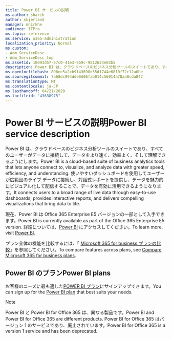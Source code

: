 ```yaml
---
title: Power BI サービスの説明
ms.author: sharik
author: skjerland
manager: mnirkhe
audience: ITPro
ms.topic: reference
ms.service: o365-administration
localization_priority: Normal
ms.custom:
- Adm_ServiceDesc
- Adm_ServiceDesc_top
ms.assetid: 18093d57-57c0-41e3-9b9c-9812634e03b5
description: Power BI は、クラウドベースのビジネス分析ツールのスイートであり、すべてのユーザーがデータに接続して、データをより速く、効率よく、そして理解できるようにします。 使いやすいダッシュボードを使用してユーザーが広範囲のライブ データに接続し、対話式レポートを提供し、データを魅力的にビジュアル化して配信することで、データを有効に活用できるようになります。
ms.openlocfilehash: 896ee5a2cb9f43698d35d1744e6810f72c12a0be
ms.sourcegitcommit: 7a68dc894dde0d06fab014c56914a78aa8cda847
ms.translationtype: MT
ms.contentlocale: ja-JP
ms.lasthandoff: 04/21/2020
ms.locfileid: "43638975"
---
```

# <a name="power-bi-service-description"></a><span data-ttu-id="09180-104">Power BI サービスの説明</span><span class="sxs-lookup"><span data-stu-id="09180-104">Power BI service description</span></span>

<span data-ttu-id="09180-105">Power BI は、クラウドベースのビジネス分析ツールのスイートであり、すべてのユーザーがデータに接続して、データをより速く、効率よく、そして理解できるようにします。</span><span class="sxs-lookup"><span data-stu-id="09180-105">Power BI is a cloud-based suite of business analytics tools that lets anyone connect to, visualize, and analyze data with greater speed, efficiency, and understanding.</span></span> <span data-ttu-id="09180-106">使いやすいダッシュボードを使用してユーザーが広範囲のライブ データに接続し、対話式レポートを提供し、データを魅力的にビジュアル化して配信することで、データを有効に活用できるようになります。</span><span class="sxs-lookup"><span data-stu-id="09180-106">It connects users to a broad range of live data through easy-to-use dashboards, provides interactive reports, and delivers compelling visualizations that bring data to life.</span></span>
  
<span data-ttu-id="09180-107">現在、Power BI は Office 365 Enterprise E5 バージョンの一部として入手できます。</span><span class="sxs-lookup"><span data-stu-id="09180-107">Power BI is currently available as part of the Office 365 Enterprise E5 version.</span></span> <span data-ttu-id="09180-108">詳細については、[Power BI](https://powerbi.microsoft.com/) にアクセスしてください。</span><span class="sxs-lookup"><span data-stu-id="09180-108">To learn more, visit [Power BI](https://powerbi.microsoft.com/).</span></span>
  
<span data-ttu-id="09180-109">プラン全体の機能を比較するには、「 [Microsoft 365 for business プランの比較](https://go.microsoft.com/fwlink/?LinkID=799177&amp;clcid=0x409)」を参照してください。</span><span class="sxs-lookup"><span data-stu-id="09180-109">To compare features across plans, see [Compare Microsoft 365 for business plans](https://go.microsoft.com/fwlink/?LinkID=799177&amp;clcid=0x409).</span></span>
  
## <a name="power-bi-plans"></a><span data-ttu-id="09180-110">Power BI のプラン</span><span class="sxs-lookup"><span data-stu-id="09180-110">Power BI plans</span></span>

<span data-ttu-id="09180-111">お客様のニーズに最も適した[POWER BI プラン](https://go.microsoft.com/fwlink/?LinkID=786854)にサインアップできます。</span><span class="sxs-lookup"><span data-stu-id="09180-111">You can sign up for the [Power BI plan](https://go.microsoft.com/fwlink/?LinkID=786854) that best suits your needs.</span></span> 
  
> [!NOTE]
> <span data-ttu-id="09180-112">Power BI と Power BI for Office 365 は、異なる製品です。</span><span class="sxs-lookup"><span data-stu-id="09180-112">Power BI and Power BI for Office 365 are different products.</span></span> <span data-ttu-id="09180-113">Power BI for Office 365 はバージョン 1 のサービスであり、廃止されています。</span><span class="sxs-lookup"><span data-stu-id="09180-113">Power BI for Office 365 is a version 1 service and has been deprecated.</span></span> 
  